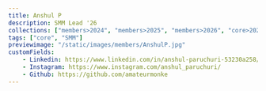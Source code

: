 ```yaml
---
title: Anshul P
description: SMM Lead '26
collections: ["members>2024", "members>2025", "members>2026", "core>2026"]
tags: ["core", "SMM"]
previewimage: "/static/images/members/AnshulP.jpg"
customFields:
    - Linkedin: https://www.linkedin.com/in/anshul-paruchuri-53230a258/
    - Instagram: https://www.instagram.com/anshul_paruchuri/
    - Github: https://github.com/amateurmonke
---
```

